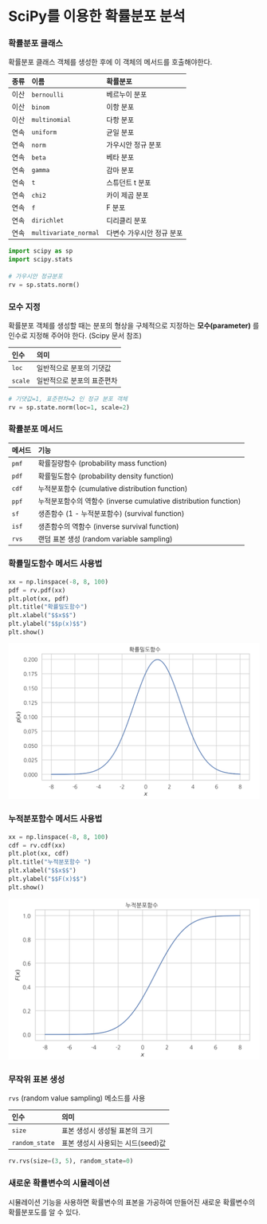 <script> MathJax.Hub.Queue(["Typeset",MathJax.Hub]); </script>

# SciPy를 이용한 확률분포 분석

### 확률분포 클래스

확률분포 클래스 객체를 생성한 후에 이 객체의 메서드를 호출해야한다.

| 종류 | 이름                  | 확률분포                  |
| :--- | :-------------------- | :------------------------ |
| 이산 | `bernoulli`           | 베르누이 분포             |
| 이산 | `binom`               | 이항 분포                 |
| 이산 | `multinomial`         | 다항 분포                 |
| 연속 | `uniform`             | 균일 분포                 |
| 연속 | `norm`                | 가우시안 정규 분포        |
| 연속 | `beta`                | 베타 분포                 |
| 연속 | `gamma`               | 감마 분포                 |
| 연속 | `t`                   | 스튜던트 t 분포           |
| 연속 | `chi2`                | 카이 제곱 분포            |
| 연속 | `f`                   | F 분포                    |
| 연속 | `dirichlet`           | 디리클리 분포             |
| 연속 | `multivariate_normal` | 다변수 가우시안 정규 분포 |

~~~python
import scipy as sp
import scipy.stats

# 가우시안 정규분포 
rv = sp.stats.norm()
~~~

### 모수 지정

확률분포 객체를 생성할 때는 분포의 형상을 구체적으로 지정하는 **모수(parameter)** 를 인수로 지정해 주어야 한다. (Scipy 문서 참조) 

| 인수    | 의미                       |
| :------ | :------------------------- |
| `loc`   | 일반적으로 분포의 기댓값   |
| `scale` | 일반적으로 분포의 표준편차 |

~~~python
# 기댓값=1, 표준편차=2	인 정규 분포 객체
rv = sp.state.norm(loc=1, scale=2)
~~~

### 확률분포 메서드

| 메서드 | 기능                                                         |
| :----- | :----------------------------------------------------------- |
| `pmf`  | 확률질량함수 (probability mass function)                     |
| `pdf`  | 확률밀도함수 (probability density function)                  |
| `cdf`  | 누적분포함수 (cumulative distribution function)              |
| `ppf`  | 누적분포함수의 역함수 (inverse cumulative distribution function) |
| `sf`   | 생존함수 (1 - 누적분포함수) (survival function)              |
| `isf`  | 생존함수의 역함수 (inverse survival function)                |
| `rvs`  | 랜덤 표본 생성 (random variable sampling)                    |

### 확률밀도함수 메서드 사용법

~~~python
xx = np.linspace(-8, 8, 100)
pdf = rv.pdf(xx)
plt.plot(xx, pdf)
plt.title("확률밀도함수")
plt.xlabel("$$x$$")
plt.ylabel("$$p(x)$$")
plt.show()
~~~

![image-20190522175924519](../../../resource/img/image-20190522175924519.png)

### 누적분포함수 메서드 사용법

~~~python
xx = np.linspace(-8, 8, 100)
cdf = rv.cdf(xx)
plt.plot(xx, cdf)
plt.title("누적분포함수 ")
plt.xlabel("$$x$$")
plt.ylabel("$$F(x)$$")
plt.show()
~~~

![image-20190522180004741](../../../resource/img/image-20190522180004741.png)

### 무작위 표본 생성

`rvs` (random value sampling) 메소드를 사용

| 인수           | 의미                              |
| :------------- | :-------------------------------- |
| `size`         | 표본 생성시 생성될 표본의 크기    |
| `random_state` | 표본 생성시 사용되는 시드(seed)값 |

~~~python
rv.rvs(size=(3, 5), random_state=0)
~~~

### 새로운 확률변수의 시뮬레이션

시뮬레이션 기능을 사용하면 확률변수의 표본을 가공하여 만들어진 새로운 확률변수의 확률분포도를 알 수 있다. 